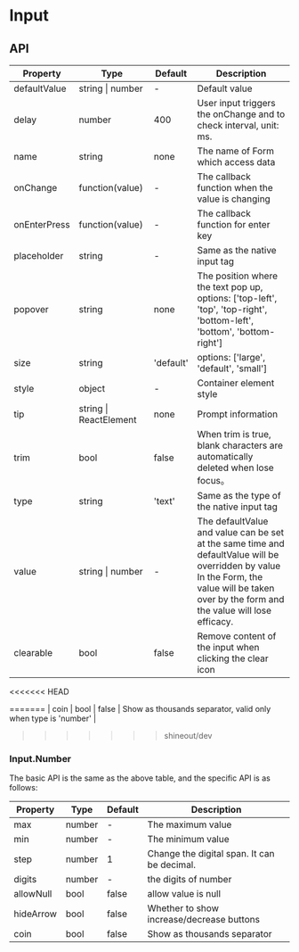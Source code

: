 # Input

<example />

## API

| Property | Type | Default | Description |
| --- | --- | --- | --- |
| defaultValue | string \| number | - | Default value |
| delay | number | 400 | User input triggers the onChange and to check interval, unit: ms.|
| name | string | none | The name of Form which access data |
| onChange | function(value) | - | The callback function when the value is changing |
| onEnterPress | function(value) | - | The callback function for enter key |
| placeholder | string | - | Same as the native input tag |
| popover | string | none | The position where the text pop up, options: \['top-left', 'top', 'top-right', 'bottom-left', 'bottom', 'bottom-right'] |
| size | string | 'default' | options: \['large', 'default', 'small'] |
| style | object | - | Container element style |
| tip | string \| ReactElement | none | Prompt information |
| trim | bool | false | When trim is true, blank characters are automatically deleted when lose focus。 |
| type | string | 'text' | Same as the type of the native input tag |
| value | string \| number | - | The defaultValue and value can be set at the same time and defaultValue will be overridden by value<br />In the Form, the value will be taken over by the form and the value will lose efficacy. |
| clearable | bool | false | Remove content of the input when clicking the clear icon |
<<<<<<< HEAD

=======
| coin | bool | false | Show as thousands separator, valid only when type is 'number' |
>>>>>>> shineout/dev

### Input.Number

The basic API is the same as the above table, and the specific API is as follows:

| Property | Type | Default | Description |
| --- | --- | --- | --- |
| max | number | - | The maximum value |
| min | number | - | The minimum value|
| step | number | 1 | Change the digital span. It can be decimal. |
| digits | number | - | the digits of number |
| allowNull | bool | false | allow value is null |
| hideArrow | bool | false | Whether to show increase/decrease buttons |
| coin | bool | false | Show as thousands separator |